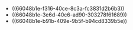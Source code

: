 - ((66048b1e-f316-40ce-8c3a-fc3831d2b6b3))
- ((66048b1e-3e6d-40c6-ad90-303278f61689))
- ((66048b1e-b91b-409e-9b5f-b94cd8339b5e))